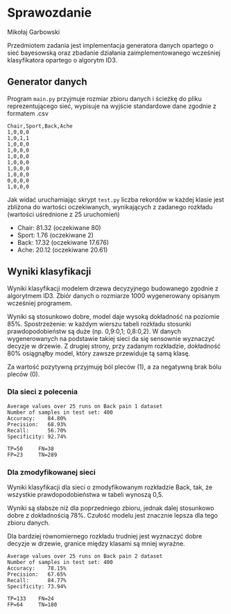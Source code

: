 # Sprawozdanie
Mikołaj Garbowski

Przedmiotem zadania jest implementacja generatora danych opartego o sieć bayesowską 
oraz zbadanie działania zaimplementowanego wcześniej klasyfikatora opartego o algorytm ID3.

## Generator danych
Program `main.py` przyjmuje rozmiar zbioru danych i ścieżkę do pliku reprezentującego sieć,
wypisuje na wyjście standardowe dane zgodnie z formatem .csv

```
Chair,Sport,Back,Ache
1,0,0,0
1,0,1,1
1,0,0,0
1,0,0,0
1,0,0,0
1,0,0,0
1,0,0,0
1,0,0,0
0,0,0,0
1,0,0,0
```

Jak widać uruchamiając skrypt `test.py` liczba rekordów w każdej klasie jest zbliżona do wartości oczekiwanych,
wynikających z zadanego rozkładu (wartości uśrednione z 25 uruchomień)

* Chair: 81.32 (oczekiwane 80)
* Sport: 1.76 (oczekiwane 2) 
* Back: 17.32 (oczekiwane 17.676)
* Ache: 20.12 (oczekiwane 20.61)


## Wyniki klasyfikacji
Wyniki klasyfikacji modelem drzewa decyzyjnego budowanego zgodnie z algorytmem ID3.
Zbiór danych o rozmiarze 1000 wygenerowany opisanym wcześniej programem.

Wyniki są stosunkowo dobre, model daje wysoką dokładność na poziomie 85%.
Spostrzeżenie: w każdym wierszu tabeli rozkładu stosunki prawdopodobieństw są duże (np. 0,9:0,1; 0,8:0,2).
W danych wygenerowanych na podstawie takiej sieci da się sensownie wyznaczyć decyzje w drzewie.
Z drugiej strony, przy zadanym rozkładzie, dokładność 80% osiągnąłby model, który zawsze przewiduje tą samą klasę.

Za wartość pozytywną przyjmuję ból pleców (1), a za negatywną brak bólu pleców (0).

### Dla sieci z polecenia
```
Average values over 25 runs on Back pain 1 dataset
Number of samples in test set: 400
Accuracy:    84.80%
Precision:   68.93%
Recall:      56.70%
Specificity: 92.74%

TP=50     FN=38    
FP=23     TN=289  
```

### Dla zmodyfikowanej sieci
Wyniki klasyfikacji dla sieci o zmodyfikowanym rozkładzie Back, tak, że wszystkie 
prawdopodobieństwa w tabeli wynoszą 0,5.

Wyniki są słabsze niż dla poprzedniego zbioru, jednak dalej stosunkowo dobre z dokładnością 78%.
Czułość modelu jest znacznie lepsza dla tego zbioru danych.

Dla bardziej równomiernego rozkładu trudniej jest wyznaczyć dobre decyzje w drzewie, granice między klasami 
są mniej wyraźne.

```
Average values over 25 runs on Back pain 2 dataset
Number of samples in test set: 400
Accuracy:    78.15%
Precision:   67.65%
Recall:      84.77%
Specificity: 73.94%

TP=133    FN=24    
FP=64     TN=180 
```
